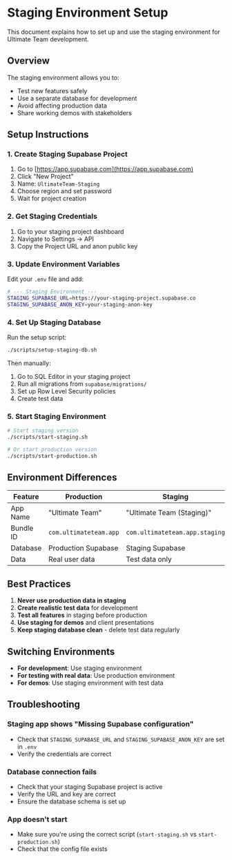 # Staging Environment Setup

This document explains how to set up and use the staging environment for Ultimate Team development.

## Overview

The staging environment allows you to:
- Test new features safely
- Use a separate database for development
- Avoid affecting production data
- Share working demos with stakeholders

## Setup Instructions

### 1. Create Staging Supabase Project

1. Go to [https://app.supabase.com](https://app.supabase.com)
2. Click "New Project"
3. Name: `UltimateTeam-Staging`
4. Choose region and set password
5. Wait for project creation

### 2. Get Staging Credentials

1. Go to your staging project dashboard
2. Navigate to Settings → API
3. Copy the Project URL and anon public key

### 3. Update Environment Variables

Edit your `.env` file and add:

```bash
# --- Staging Environment ---
STAGING_SUPABASE_URL=https://your-staging-project.supabase.co
STAGING_SUPABASE_ANON_KEY=your-staging-anon-key
```

### 4. Set Up Staging Database

Run the setup script:
```bash
./scripts/setup-staging-db.sh
```

Then manually:
1. Go to SQL Editor in your staging project
2. Run all migrations from `supabase/migrations/`
3. Set up Row Level Security policies
4. Create test data

### 5. Start Staging Environment

```bash
# Start staging version
./scripts/start-staging.sh

# Or start production version
./scripts/start-production.sh
```

## Environment Differences

| Feature | Production | Staging |
|---------|------------|---------|
| App Name | "Ultimate Team" | "Ultimate Team (Staging)" |
| Bundle ID | `com.ultimateteam.app` | `com.ultimateteam.app.staging` |
| Database | Production Supabase | Staging Supabase |
| Data | Real user data | Test data only |

## Best Practices

1. **Never use production data in staging**
2. **Create realistic test data** for development
3. **Test all features** in staging before production
4. **Use staging for demos** and client presentations
5. **Keep staging database clean** - delete test data regularly

## Switching Environments

- **For development**: Use staging environment
- **For testing with real data**: Use production environment
- **For demos**: Use staging environment with test data

## Troubleshooting

### Staging app shows "Missing Supabase configuration"
- Check that `STAGING_SUPABASE_URL` and `STAGING_SUPABASE_ANON_KEY` are set in `.env`
- Verify the credentials are correct

### Database connection fails
- Check that your staging Supabase project is active
- Verify the URL and key are correct
- Ensure the database schema is set up

### App doesn't start
- Make sure you're using the correct script (`start-staging.sh` vs `start-production.sh`)
- Check that the config file exists 